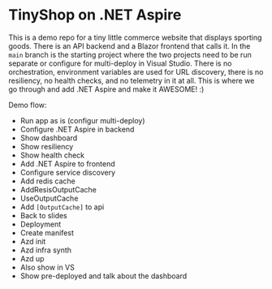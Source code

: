
# TinyShop on .NET Aspire

This is a demo repo for a tiny little commerce website that displays sporting goods. There is an API backend and a Blazor frontend that calls it. In the `main` branch is the starting project where the two projects need to be run separate or configure for multi-deploy in Visual Studio. There is no orchestration, environment variables are used for URL discovery, there is no resiliency, no health checks, and no telemetry in it at all. This is where we go through and add .NET Aspire and make it AWESOME! :)


Demo flow:
- Run app as is (configur multi-deploy)
- Configure .NET Aspire in backend
- Show dashboard
- Show resiliency
- Show health check
- Add .NET Aspire to frontend
- Configure service discovery
- Add redis cache
- AddResisOutputCache
- UseOutputCache
- Add `[OutputCache]` to api
- Back to slides
- Deployment
- Create manifest
- Azd init
- Azd infra synth
- Azd up
- Also show in VS
- Show pre-deployed and talk about the dashboard
